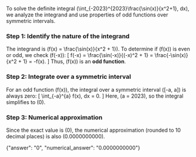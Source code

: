 

To solve the definite integral \(\int_{-2023}^{2023}\frac{\sin(x)}{x^2+1}\, dx\), we analyze the integrand and use properties of odd functions over symmetric intervals.

### Step 1: Identify the nature of the integrand
The integrand is \(f(x) = \frac{\sin(x)}{x^2 + 1}\). To determine if \(f(x)\) is even or odd, we check \(f(-x)\):
\[
f(-x) = \frac{\sin(-x)}{(-x)^2 + 1} = \frac{-\sin(x)}{x^2 + 1} = -f(x).
\]
Thus, \(f(x)\) is an **odd function**.

### Step 2: Integrate over a symmetric interval
For an odd function \(f(x)\), the integral over a symmetric interval \([-a, a]\) is always zero:
\[
\int_{-a}^{a} f(x)\, dx = 0.
\]
Here, \(a = 2023\), so the integral simplifies to \(0\).

### Step 3: Numerical approximation
Since the exact value is \(0\), the numerical approximation (rounded to 10 decimal places) is also \(0.0000000000\).

{"answer": "0", "numerical_answer": "0.0000000000"}